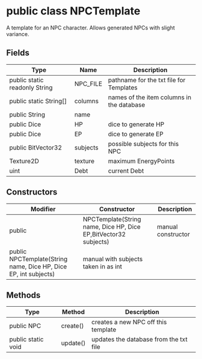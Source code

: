 # public class NPCTemplate
<!--'></!-->

A template for an NPC character. Allows generated NPCs with slight variance.

## Fields

| Type | Name | Description |
|---|---|---|
| public static readonly String | NPC_FILE | pathname for the txt file for Templates |
| public static String[] | columns | names of the item columns in the database|
|public String| name |  |
| public Dice | HP | dice to generate HP |
| public Dice | EP | dice to generate EP |
| public BitVector32 | subjects| possible subjects for this NPC|
| Texture2D | texture | maximum EnergyPoints |
| uint | Debt | current Debt|

## Constructors

| Modifier | Constructor | Description |
|---|---|---|
|public|NPCTemplate(String name, Dice HP, Dice EP,BitVector32 subjects)| manual constructor|
|public NPCTemplate(String name, Dice HP, Dice EP, int subjects)|manual with subjects taken in as int|

## Methods

| Type | Method | Description |
|---|---|---|
|public NPC |create()| creates a new NPC off this template|
|public static void| update()|updates the database from the txt file|

